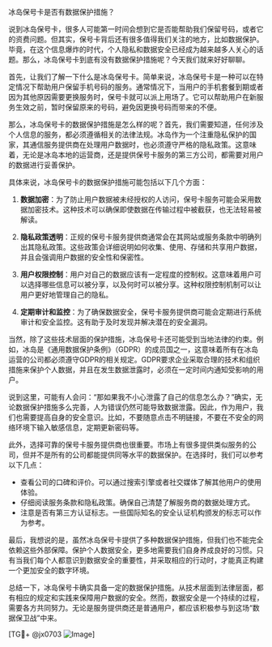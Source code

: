 冰岛保号卡是否有数据保护措施？

说到冰岛保号卡，很多人可能第一时间会想到它是否能帮助我们保留号码，或者它的资费问题。但其实，保号卡背后还有很多值得我们关注的地方，比如数据保护。毕竟，在这个信息爆炸的时代，个人隐私和数据安全已经成为越来越多人关心的话题。那么，冰岛保号卡到底有没有数据保护措施呢？今天我们就来好好聊聊。

首先，让我们了解一下什么是冰岛保号卡。简单来说，冰岛保号卡是一种可以在特定情况下帮助用户保留手机号码的服务。通常情况下，当用户的手机套餐到期或者因为其他原因需要更换服务时，保号卡就可以派上用场了。它可以帮助用户在新服务生效之前，暂时保留原来的号码，避免因更换号码而带来的不便。

那么，冰岛保号卡的数据保护措施是怎么样的呢？首先，我们需要知道，任何涉及个人信息的服务，都必须遵循相关的法律法规。冰岛作为一个注重隐私保护的国家，其通信服务提供商在处理用户数据时，也必须遵守严格的隐私政策。这意味着，无论是冰岛本地的运营商，还是提供保号卡服务的第三方公司，都需要对用户的数据进行妥善保护。

具体来说，冰岛保号卡的数据保护措施可能包括以下几个方面：

1. **数据加密**：为了防止用户数据被未经授权的人访问，保号卡服务可能会采用数据加密技术。这种技术可以确保即使数据在传输过程中被截获，也无法轻易被解读。

2. **隐私政策透明**：正规的保号卡服务提供商通常会在其网站或服务条款中明确列出其隐私政策。这些政策会详细说明如何收集、使用、存储和共享用户数据，并且会强调用户数据的安全性和保密性。

3. **用户权限控制**：用户对自己的数据应该有一定程度的控制权。这意味着用户可以选择哪些信息可以被分享，以及何时可以被分享。这种权限控制机制可以让用户更好地管理自己的隐私。

4. **定期审计和监控**：为了确保数据安全，保号卡服务提供商可能会定期进行系统审计和安全监控。这有助于及时发现并解决潜在的安全漏洞。

当然，除了这些技术层面的保护措施，冰岛保号卡还可能受到当地法律的约束。例如，冰岛是《通用数据保护条例》（GDPR）的成员国之一，这意味着所有在冰岛运营的公司都必须遵守GDPR的相关规定。GDPR要求企业采取合理的技术和组织措施来保护个人数据，并且在发生数据泄露时，必须在一定时间内通知受影响的用户。

说到这里，可能有人会问：“那如果我不小心泄露了自己的信息怎么办？”确实，无论数据保护措施多么完善，人为错误仍然可能导致数据泄露。因此，作为用户，我们也需要提高自身的安全意识。比如，不要随意点击不明链接，不要在不安全的网络环境下输入敏感信息，定期更新密码等。

此外，选择可靠的保号卡服务提供商也很重要。市场上有很多提供类似服务的公司，但并不是所有的公司都能提供同等水平的数据保护。在选择时，我们可以参考以下几点：

- 查看公司的口碑和评价。可以通过搜索引擎或者社交媒体了解其他用户的使用体验。
- 仔细阅读服务条款和隐私政策。确保自己清楚了解服务商的数据处理方式。
- 注意是否有第三方认证标志。一些国际知名的安全认证机构颁发的标志可以作为参考。

最后，我想说的是，虽然冰岛保号卡提供了多种数据保护措施，但我们也不能完全依赖这些外部保障。保护个人数据安全，更多地需要我们自身养成良好的习惯。只有当我们每个人都意识到数据安全的重要性，并采取相应的行动时，才能真正构建一个更加安全的数字环境。

总结一下，冰岛保号卡确实具备一定的数据保护措施。从技术层面到法律层面，都有相应的规定和实践来保障用户数据的安全。然而，数据安全是一个持续的过程，需要各方共同努力。无论是服务提供商还是普通用户，都应该积极参与到这场“数据保卫战”中来。

[TG💪+ @jx0703 ![Image](https://github.com/user-attachments/assets/dbca1d08-cadb-493c-b0ec-ad6f7a83f270)]